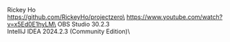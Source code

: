 Rickey Ho\
https://github.com/RickeyHo/projectzero\
https://www.youtube.com/watch?v=x5Ed0E1hyLM\
OBS Studio 30.2.3\
IntelliJ IDEA 2024.2.3 (Community Edition)\
